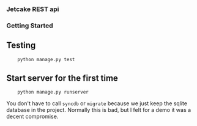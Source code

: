 ### Jetcake REST api


### Getting Started

## Testing
```
    python manage.py test
```


## Start server for the first time
```
    python manage.py runserver
```


You don't have to call `syncdb` or `migrate` because we just keep the sqlite database in the project. Normally this is bad, but 
I felt for a demo it was a decent compromise.